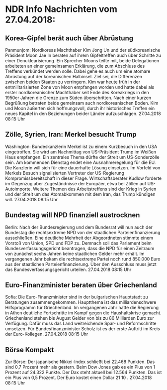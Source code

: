 # NDR Info Nachrichten vom 27.04.2018:


## Korea-Gipfel berät auch über Abrüstung
Panmunjom:		Nordkoreas Machthaber Kim Jong Un und der südkoreanische Präsident Moon Jae In beraten auf ihrem Gipfeltreffen auch über Schritte zu einer Denuklearisierung. Ein Sprecher Moons teilte mit, beide Delegationen arbeiteten an einer gemeinsamen Erklärung, die zum Abschluss des Treffens verkündet werden solle. Dabei gehe es auch um eine atomare Abrüstung auf der koreanischen Halbinsel. Ziel sei, die Differenzen zwischen beiden Staaten zu verringern. Kim war heute früh in der entmilitarisierten Zone von Moon empfangen worden und hatte dabei als erster nordkoreanischer Machthaber seit Ende des Koreakriegs in den 1950er Jahren die Grenze zum Süden überschritten. Nach einer kurzen Begrüßung betraten beide gemeinsam auch nordkoreanischen Boden. Kim und Moon äußerten sich hoffnungsvoll, durch ihr historisches Treffen ein neues Kapitel in den Beziehungen beider Länder aufzuschlagen. 27.04.2018 08:15 Uhr 

## Zölle, Syrien, Iran: Merkel besucht Trump
Washington: Bundeskanzlerin Merkel ist zu einem Kurzbesuch in den USA eingetroffen. Sie wird am Nachmittag von US-Präsident Trump im Weißen Haus empfangen. Ein zentrales Thema dürfte der Streit um US-Sonderzölle sein. Am kommenden Dienstag endet eine Ausnahmeregelung für die EU. Die Kanzlerin will sich für eine dauerhafte Lösung einsetzen. Im Vorfeld von Merkels Besuch signalisierten Vertreter der US-Regierung Kompromissbereitschaft in dieser Frage. Wirtschaftsberater Kudlow forderte im Gegenzug aber Zugeständnisse der Europäer, etwa bei Zöllen auf US-Autoimporte. Weitere Themen des Arbeitstreffens sind der Krieg in Syrien und der Streit um das Atomabkommen mit dem Iran, das Trump kündigen will. 27.04.2018 08:15 Uhr 

## Bundestag will NPD finanziell austrocknen
Berlin: Nach der Bundesregierung und dem Bundesrat will nun auch der Bundestag die rechtsextreme NPD von der staatlichen Parteienfinanzierung ausschließen. Eine deutliche Mehrheit der Abgeordneten stimmte einem Vorstoß von Union, SPD und FDP zu. Demnach soll das Parlament beim Bundesverfassungsgericht beantragen, dass die NPD für einen Zeitraum von zunächst sechs Jahren keine staatlichen Gelder mehr erhält. Im vergangenen Jahr bekam die rechtsextreme Partei noch rund 850.000 Euro aus der staatlichen Parteienfinanzierung. Über den Ausschluss muss jetzt das Bundesverfassungsgericht urteilen. 27.04.2018 08:15 Uhr 

## Euro-Finanzminister beraten über Griechenland
Sofia: Die Euro-Finanzminister sind in der bulgarischen Hauptstadt zu Beratungen zusammengekommen. Hauptthema ist das milliardenschwere Hilfsprogramm für Griechenland. Im vergangenen Jahr hatte die Regierung in Athen deutliche Fortschritte im Kampf gegen die Haushaltskrise gemacht. Griechenland stehen bis August Gelder von bis zu 86 Milliarden Euro zur Verfügung. Dafür muss das Land weitreichende Spar- und Reformschritte umsetzen. Für Bundesfinanzminister Scholz ist es der erste Auftritt im Kreis der Euro-Kollegen. 27.04.2018 08:15 Uhr 

## Börse Kompakt
Zur Börse: Der japanische Nikkei-Index schließt bei  22.468  Punkten. Das sind  0,7  Prozent mehr als gestern. Beim Dow Jones gab es ein Plus von  1  Prozent auf  24.322  Punkte. Der Dax steht aktuell bei  12.564  Punkten. Das ist ein Plus von  0,5  Prozent. Der Euro kostet einen Dollar  21 10 . 27.04.2018 08:15 Uhr 

